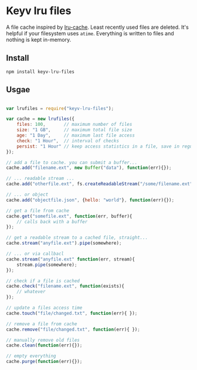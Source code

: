 # Keyv lru files

A file cache inspired by [lru-cache](https://github.com/isaacs/node-lru-cache).
Least recently used files are deleted. It's helpful if your filesystem uses `atime`.
Everything is written to files and nothing is kept in-memory.

## Install

````
npm install keyv-lru-files
````

## Usgae

```` javascript

var lrufiles = require("keyv-lru-files");

var cache = new lrufiles({
	files: 100,       // maximum number of files
	size: "1 GB",     // maximum total file size
	age: "1 Day",     // maximum last file access
	check: "1 Hour",  // interval of checks
	persist: "1 Hour" // keep access statistics in a file, save in regular intervals
});

// add a file to cache. you can submit a buffer...
cache.add("filename.ext", new Buffer("data"), function(err){});

// ... readable stream ...
cache.add("otherfile.ext", fs.createReadableStream("/some/filename.ext"), function(err){});

// ... or object
cache.add("objectfile.json", {hello: "world"}, function(err){});

// get a file from cache
cache.get("somefile.ext", function(err, buffer){
	// calls back with a buffer
});

// get a readable stream to a cached file, straight...
cache.stream("anyfile.ext").pipe(somewhere);

// ... or via callbacl
cache.stream("anyfile.ext" function(err, stream){
	stream.pipe(somewhere);
});

// check if a file is cached
cache.check("filename.ext", function(exists){
	// whatever
});

// update a files access time
cache.touch("file/changed.txt", function(err){ });

// remove a file from cache
cache.remove("file/changed.txt", function(err){ });

// manually remove old files
cache.clean(function(err){});

// empty everything
cache.purge(function(err){});

````
